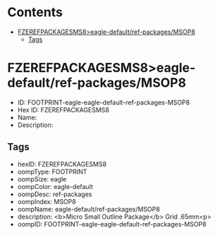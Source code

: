 



Contents
========

* [FZEREFPACKAGESMS8>eagle-default/ref-packages/MSOP8](#fzerefpackagesms8eagle-defaultref-packagesmsop8)
	* [Tags](#tags)

# FZEREFPACKAGESMS8>eagle-default/ref-packages/MSOP8

- ID: FOOTPRINT-eagle-eagle-default-ref-packages-MSOP8
- Hex ID: FZEREFPACKAGESMS8
- Name: 
- Description: 

## Tags

- hexID: FZEREFPACKAGESMS8
- oompType: FOOTPRINT
- oompSize: eagle
- oompColor: eagle-default
- oompDesc: ref-packages
- oompIndex: MSOP8
- oompName: eagle-default/ref-packages/MSOP8
- description: &lt;b&gt;Micro Small Outline Package&lt;/b&gt; Grid .65mm&lt;p&gt;
- oompID: FOOTPRINT-eagle-eagle-default-ref-packages-MSOP8
